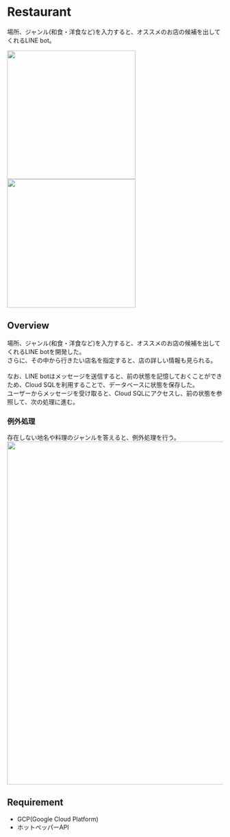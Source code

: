 # Restaurant
場所、ジャンル(和食・洋食など)を入力すると、オススメのお店の候補を出してくれるLINE bot。<br/>

<img src="https://github.com/aozam3/Restaurant/assets/65112280/7fe4fa08-42ee-4788-8b3c-be1c84ff6bbb.png" width="300">

<img src="https://github.com/aozam3/Restaurant/assets/65112280/038d05ec-1679-4083-afcc-c84377ad35b0.png" width="300">



## Overview
場所、ジャンル(和食・洋食など)を入力すると、オススメのお店の候補を出してくれるLINE botを開発した。<br/>
さらに、その中から行きたい店名を指定すると、店の詳しい情報も見られる。<br/>
<br/>
なお、LINE botはメッセージを送信すると、前の状態を記憶しておくことができため、Cloud SQLを利用することで、データベースに状態を保存した。<br/>
ユーザーからメッセージを受け取ると、Cloud SQLにアクセスし、前の状態を参照して、次の処理に進む。<br/>

### 例外処理
存在しない地名や料理のジャンルを答えると、例外処理を行う。
<img src="https://github.com/aozam3/Restaurant/assets/65112280/b42156db-b24a-4d5d-bf78-fdab079270e6.png" width="800">

## Requirement
* GCP(Google Cloud Platform)
* ホットペッパーAPI
